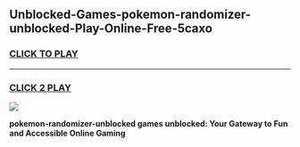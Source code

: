 
## Unblocked-Games-pokemon-randomizer-unblocked-Play-Online-Free-5caxo
<h3>
<a href="https://premium76.site?title=pokemon-randomizer-unblocked&ref=26A">CLICK TO PLAY</a></h3>
<hr>

<h3>
<a href="https://premium76.site?title=pokemon-randomizer-unblocked&ref=26A">CLICK 2 PLAY</a>
  
</h3>

<a href="https://premium76.site?title=pokemon-randomizer-unblocked&ref=26A"><img src="https://clearcache.store/games.png"></a>


**pokemon-randomizer-unblocked games unblocked: Your Gateway to Fun and Accessible Online Gaming**
